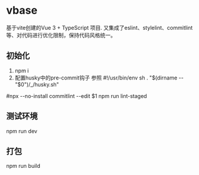 # vbase

  基于vite创建的Vue 3 + TypeScript 项目. 又集成了eslint、stylelint、commitlint等、对代码进行优化限制，保持代码风格统一。

## 初始化
 1. npm i 
 2. 配置husky中的pre-commit钩子
 参照
  #!/usr/bin/env sh
  . "$(dirname -- "$0")/_/husky.sh"

  #npx --no-install commitlint --edit $1
  npm run lint-staged
## 测试环境
 npm run dev

## 打包
 npm run build
